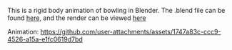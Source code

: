 This is a rigid body animation of bowling in Blender. The .blend file can be found [here](https://github.com/M0HID/bowling-animation/blob/main/bowling.blend), and the render can be viewed [here](https://github.com/M0HID/bowling-animation/blob/main/output.mp4)

Animation:
https://github.com/user-attachments/assets/1747a83c-ccc9-4526-a15a-e1fc0619d7bd

